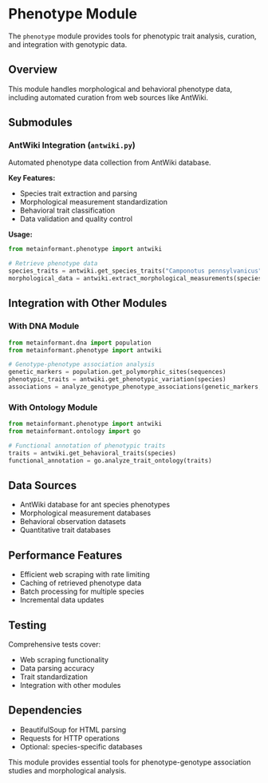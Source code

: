 # Phenotype Module

The `phenotype` module provides tools for phenotypic trait analysis, curation, and integration with genotypic data.

## Overview

This module handles morphological and behavioral phenotype data, including automated curation from web sources like AntWiki.

## Submodules

### AntWiki Integration (`antwiki.py`)
Automated phenotype data collection from AntWiki database.

**Key Features:**
- Species trait extraction and parsing
- Morphological measurement standardization
- Behavioral trait classification
- Data validation and quality control

**Usage:**
```python
from metainformant.phenotype import antwiki

# Retrieve phenotype data
species_traits = antwiki.get_species_traits("Camponotus pennsylvanicus")
morphological_data = antwiki.extract_morphological_measurements(species_traits)
```

## Integration with Other Modules

### With DNA Module
```python
from metainformant.dna import population
from metainformant.phenotype import antwiki

# Genotype-phenotype association analysis
genetic_markers = population.get_polymorphic_sites(sequences)
phenotypic_traits = antwiki.get_phenotypic_variation(species)
associations = analyze_genotype_phenotype_associations(genetic_markers, phenotypic_traits)
```

### With Ontology Module
```python
from metainformant.phenotype import antwiki
from metainformant.ontology import go

# Functional annotation of phenotypic traits
traits = antwiki.get_behavioral_traits(species)
functional_annotation = go.analyze_trait_ontology(traits)
```

## Data Sources

- AntWiki database for ant species phenotypes
- Morphological measurement databases
- Behavioral observation datasets
- Quantitative trait databases

## Performance Features

- Efficient web scraping with rate limiting
- Caching of retrieved phenotype data
- Batch processing for multiple species
- Incremental data updates

## Testing

Comprehensive tests cover:
- Web scraping functionality
- Data parsing accuracy
- Trait standardization
- Integration with other modules

## Dependencies

- BeautifulSoup for HTML parsing
- Requests for HTTP operations
- Optional: species-specific databases

This module provides essential tools for phenotype-genotype association studies and morphological analysis.
